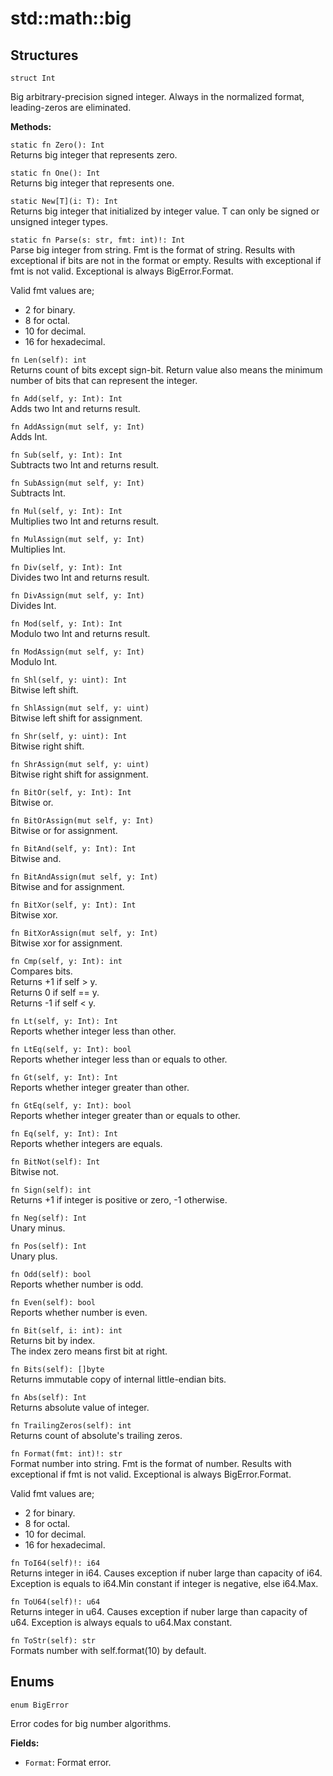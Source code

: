 # std::math::big

## Structures

```jule
struct Int
```
Big arbitrary-precision signed integer.
Always in the normalized format, leading-zeros are eliminated.

**Methods:**

`static fn Zero(): Int`\
Returns big integer that represents zero.

`static fn One(): Int`\
Returns big integer that represents one.

`static New[T](i: T): Int`\
Returns big integer that initialized by integer value.
T can only be signed or unsigned integer types.

`static fn Parse(s: str, fmt: int)!: Int`\
Parse big integer from string. Fmt is the format of string. Results with exceptional if bits are not in the format or empty. Results with exceptional if fmt is not valid. Exceptional is always BigError.Format.

Valid fmt values are;
- 2 for binary.
- 8 for octal.
- 10 for decimal.
- 16 for hexadecimal.

`fn Len(self): int`\
Returns count of bits except sign-bit.
Return value also means the minimum number of bits that can represent the integer.

`fn Add(self, y: Int): Int`\
Adds two Int and returns result.

`fn AddAssign(mut self, y: Int)`\
Adds Int.

`fn Sub(self, y: Int): Int`\
Subtracts two Int and returns result.

`fn SubAssign(mut self, y: Int)`\
Subtracts Int.

`fn Mul(self, y: Int): Int`\
Multiplies two Int and returns result.

`fn MulAssign(mut self, y: Int)`\
Multiplies Int.

`fn Div(self, y: Int): Int`\
Divides two Int and returns result.

`fn DivAssign(mut self, y: Int)`\
Divides Int.

`fn Mod(self, y: Int): Int`\
Modulo two Int and returns result.

`fn ModAssign(mut self, y: Int)`\
Modulo Int.

`fn Shl(self, y: uint): Int`\
Bitwise left shift.

`fn ShlAssign(mut self, y: uint)`\
Bitwise left shift for assignment.

`fn Shr(self, y: uint): Int`\
Bitwise right shift.

`fn ShrAssign(mut self, y: uint)`\
Bitwise right shift for assignment.

`fn BitOr(self, y: Int): Int`\
Bitwise or.

`fn BitOrAssign(mut self, y: Int)`\
Bitwise or for assignment.

`fn BitAnd(self, y: Int): Int`\
Bitwise and.

`fn BitAndAssign(mut self, y: Int)`\
Bitwise and for assignment.

`fn BitXor(self, y: Int): Int`\
Bitwise xor.

`fn BitXorAssign(mut self, y: Int)`\
Bitwise xor for assignment.

`fn Cmp(self, y: Int): int`\
Compares bits. \
Returns +1 if self > y. \
Returns 0 if self == y. \
Returns -1 if self < y.

`fn Lt(self, y: Int): Int`\
Reports whether integer less than other.

`fn LtEq(self, y: Int): bool`\
Reports whether integer less than or equals to other.

`fn Gt(self, y: Int): Int`\
Reports whether integer greater than other.

`fn GtEq(self, y: Int): bool`\
Reports whether integer greater than or equals to other.

`fn Eq(self, y: Int): Int`\
Reports whether integers are equals.

`fn BitNot(self): Int`\
Bitwise not.

`fn Sign(self): int`\
Returns +1 if integer is positive or zero, -1 otherwise.

`fn Neg(self): Int`\
Unary minus.

`fn Pos(self): Int`\
Unary plus.

`fn Odd(self): bool`\
Reports whether number is odd.

`fn Even(self): bool`\
Reports whether number is even.

`fn Bit(self, i: int): int`\
Returns bit by index.\
The index zero means first bit at right.

`fn Bits(self): []byte`\
Returns immutable copy of internal little-endian bits.

`fn Abs(self): Int`\
Returns absolute value of integer.

`fn TrailingZeros(self): int`\
Returns count of absolute's trailing zeros.

`fn Format(fmt: int)!: str`\
Format number into string. Fmt is the format of number. Results with exceptional if fmt is not valid. Exceptional is always BigError.Format.

Valid fmt values are;
- 2 for binary.
- 8 for octal.
- 10 for decimal.
- 16 for hexadecimal.

`fn ToI64(self)!: i64`\
Returns integer in i64.
Causes exception if nuber large than capacity of i64.
Exception is equals to i64.Min constant if integer is negative, else i64.Max.

`fn ToU64(self)!: u64`\
Returns integer in u64.
Causes exception if nuber large than capacity of u64.
Exception is always equals to u64.Max constant.

`fn ToStr(self): str`\
Formats number with self.format(10) by default.

## Enums

```jule
enum BigError
```
Error codes for big number algorithms.

**Fields:**
- `Format`: Format error.